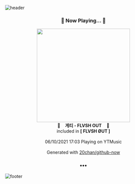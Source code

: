 ![header](https://capsule-render.vercel.app/api?type=wave&height=170&section=header&text=Hi.%20I'm%20SHIFT&fontColor=090707&fontAlignX=45&fontAlignY=65&fontSize=100)

<h3 align="center">🎵 Now Playing... 🎵</h3>
<p align="center">
  <a href="https://music.youtube.com/watch?v=fi3OIKRc5h0">
    <img width="300" src="https://lh3.googleusercontent.com/qjYvI5hhvvTssgm3cb3BQ9js79w4t5xBb-phcZCBv7neqs0GUl27XX7NzPUuIW48BgbhvwHquc1FtlbRJA">
  </a>
  <br>
  🎵&nbsp&nbsp&nbsp <b>게티 - FLVSH OUT</b> &nbsp&nbsp&nbsp🎵
  <br>
  included in <b>[ FLVSH ØUT ]</b>
  
  <br />
  <br />
  06/10/2021 17:03 Playing on YTMusic
  <br />
  <br />
  Generated with <a href="https://github.com/20chan/github-now">20chan/github-now</a>
</p>

<h3 align="center">•••</h3>

![footer](https://capsule-render.vercel.app/api?type=wave&height=150&section=footer)
